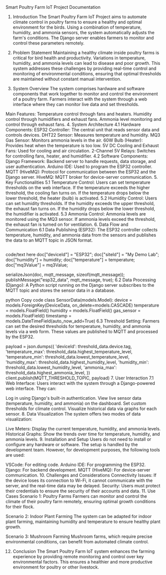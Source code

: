 Smart Poultry Farm IoT Project Documentation
1. Introduction
The Smart Poultry Farm IoT Project aims to automate climate control in poultry farms to ensure a healthy and optimal environment for the birds. Using a combination of temperature, humidity, and ammonia sensors, the system automatically adjusts the farm's conditions. The Django server enables farmers to monitor and control these parameters remotely.

2. Problem Statement
Maintaining a healthy climate inside poultry farms is critical for bird health and productivity. Variations in temperature, humidity, and ammonia levels can lead to disease and poor growth. This system addresses these challenges by providing real-time control and monitoring of environmental conditions, ensuring that optimal thresholds are maintained without constant manual intervention.

3. System Overview
The system comprises hardware and software components that work together to monitor and control the environment of a poultry farm. Farmers interact with the system through a web interface where they can monitor live data and set thresholds.

Main Features:
Temperature control through fans and heaters.
Humidity control through humidifiers and exhaust fans.
Ammonia level monitoring and control through exhaust fans.
4. System Architecture
4.1 Hardware Components:
ESP32 Controller: The central unit that reads sensor data and controls devices.
DHT22 Sensor: Measures temperature and humidity.
MQ3 Gas Sensor: Monitors ammonia levels in the air.
60W Bulb (Heater): Provides heat when the temperature is too low.
5V DC Cooling and Exhaust Fans: Used for cooling and air circulation.
2-Channel 5V Relays: Switches for controlling fans, heater, and humidifier.
4.2 Software Components:
Django Framework: Backend server to handle requests, data storage, and user authentication.
Arduino IDE: Used to program the ESP32 controller.
MQTT (HiveMQ): Protocol for communication between the ESP32 and the Django server.
HiveMQ: MQTT broker for device-server communication.
5. Key Functionalities
5.1 Temperature Control:
Users can set temperature thresholds on the web interface.
If the temperature exceeds the higher threshold, the cooling fan turns on.
If the temperature drops below the lower threshold, the heater (bulb) is activated.
5.2 Humidity Control:
Users can set humidity thresholds.
If the humidity exceeds the upper threshold, the exhaust fan turns on.
If the humidity drops below the lower threshold, the humidifier is activated.
5.3 Ammonia Control:
Ammonia levels are monitored using the MQ3 sensor.
If ammonia levels exceed the threshold, the exhaust fan is turned on for ventilation.
6. Data Flow and Communication
6.1 Data Publishing (ESP32):
The ESP32 controller collects temperature, humidity, and ammonia data from the sensors and publishes the data to an MQTT topic in JSON format.

##
<tab><tab>code/text here
doc["deviceId"] = "ESP32";
doc["siteId"] = "My Demo Lab";
doc["humidity"] = humidity;
doc["temperature"] = temperature;
doc["mq3Value"] = mq3Value;

serializeJson(doc, mqtt_message, sizeof(mqtt_message));
publishMessage("esp32_data", mqtt_message, true);
6.2 Data Processing (Django):
A Python script running on the Django server subscribes to the MQTT topic and stores the sensor data in a database.

python
Copy code
class SensorData(models.Model):
    device = models.ForeignKey(DeviceData, on_delete=models.CASCADE)
    temperature = models.FloatField()
    humidity = models.FloatField()
    gas_sensor = models.FloatField()
    timestamp = models.DateTimeField(auto_now_add=True)
6.3 Threshold Setting:
Farmers can set the desired thresholds for temperature, humidity, and ammonia levels via a web form. These values are published to MQTT and processed by the ESP32.


payload = json.dumps({
    'deviceId': threshold_data.device.tag,
    'temperature_max': threshold_data.highest_temperature_level,
    'temperature_min': threshold_data.lowest_temperature_level,
    'humidity_max': threshold_data.highest_humidity_level,
    'humidity_min': threshold_data.lowest_humidity_level,
    'ammonia_max': threshold_data.highest_ammonia_level,
})
client.publish(MQTT_THRESHOLD_TOPIC, payload)
7. User Interaction
7.1 Web Interface:
Users interact with the system through a Django-powered web interface. They can:

Log in using Django's built-in authentication.
View live sensor data (temperature, humidity, and ammonia) on the dashboard.
Set custom thresholds for climate control.
Visualize historical data via graphs for each sensor.
8. Data Visualization
The system offers two modes of data visualization:

Live Meters: Display the current temperature, humidity, and ammonia levels.
Historical Graphs: Show the trends over time for temperature, humidity, and ammonia levels.
9. Installation and Setup
Users do not need to install or configure any hardware or software. The setup is handled by the development team. However, for development purposes, the following tools are used:

VSCode: For editing code.
Arduino IDE: For programming the ESP32.
Django: For backend development.
MQTT (HiveMQ): For device-server communication.
10. Challenges and Considerations
Connectivity Issues:
If the device loses its connection to Wi-Fi, it cannot communicate with the server, and the real-time data may be delayed.
Security:
Users must protect their credentials to ensure the security of their accounts and data.
11. Use Cases
Scenario 1: Poultry Farms
Farmers can monitor and control the climate of their poultry farm remotely, ensuring optimal growth conditions for their flock.

Scenario 2: Indoor Plant Farming
The system can be adapted for indoor plant farming, maintaining humidity and temperature to ensure healthy plant growth.

Scenario 3: Mushroom Farming
Mushroom farms, which require precise environmental conditions, can benefit from automated climate control.

12. Conclusion
The Smart Poultry Farm IoT system enhances the farming experience by providing remote monitoring and control over key environmental factors. This ensures a healthier and more productive environment for poultry or other livestock.
